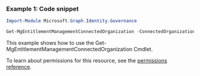 ### Example 1: Code snippet

```powershellImport-Module Microsoft.Graph.Identity.Governance

Get-MgEntitlementManagementConnectedOrganization -ConnectedOrganizationId $connectedOrganizationId
```
This example shows how to use the Get-MgEntitlementManagementConnectedOrganization Cmdlet.
To learn about permissions for this resource, see the [permissions reference](/graph/permissions-reference).

